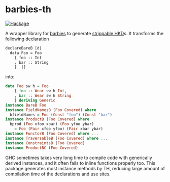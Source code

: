barbies-th
====

[![Hackage](https://img.shields.io/hackage/v/barbies-th.svg)](https://hackage.haskell.org/package/barbies-th)

A wrapper library for [barbies](http://hackage.haskell.org/package/barbies) to generate [strippable HKD](http://hackage.haskell.org/package/barbies-1.1.3.0/docs/Data-Barbie-Bare.html)s. It transforms the following declaration

```haskell
declareBareB [d|
  data Foo = Foo
    { foo :: Int
    , bar :: String
    }  |]
```

into:

```haskell
data Foo sw h = Foo
    { foo :: Wear sw h Int,
    , bar :: Wear sw h String
    } deriving Generic
instance BareB Foo
instance FieldNamesB (Foo Covered) where
  bfieldNames = Foo (Const "foo") (Const "bar")
instance ProductB (Foo Covered) where
  bprod (Foo xfoo xbar) (Foo yfoo ybar)
    = Foo (Pair xfoo yfoo) (Pair xbar ybar)
instance FunctorB (Foo Covered) where ...
instance TraversableB (Foo Covered) where ...
instance ConstraintsB (Foo Covered)
instance ProductBC (Foo Covered)
```

GHC sometimes takes very long time to compile code with generically derived instances, and it often fails to inline functions properly too. This package generates most instance methods by TH, reducing large amount of compilation time
of the declarations and use sites.
